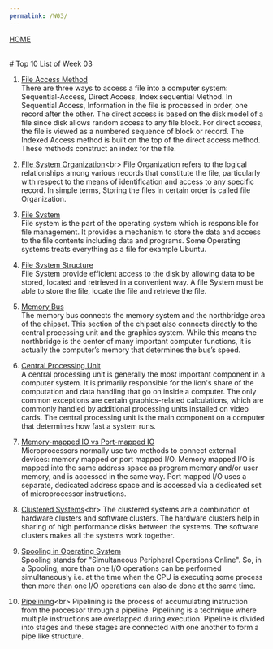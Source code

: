 ```yaml
---
permalink: /W03/
---
```

[HOME](../)

<br>
# Top 10 List of Week 03

1. [File Access Method](https://www.geeksforgeeks.org/file-access-methods-in-operating-system/)<br>
There are three ways to access a file into a computer system: Sequential-Access, Direct Access, Index sequential Method. In Sequential Access, Information in the file is processed in order, one record after the other. The direct access is based on the disk model of a file since disk allows random access to any file block. For direct access, the file is viewed as a numbered sequence of block or record. The Indexed Access method is built on the top of the direct access method. These methods construct an index for the file.

2. [FIle System Organization](https://www.geeksforgeeks.org/file-organization-in-dbms-set-1/#:~:text=File%20Organization%20refers%20to%20the,order%20is%20called%20file%20Organization.)<br>
File Organization refers to the logical relationships among various records that constitute the file, particularly with respect to the means of identification and access to any specific record. In simple terms, Storing the files in certain order is called file Organization.

3. [File System](https://www.javatpoint.com/os-file-system)<br>
File system is the part of the operating system which is responsible for file management. It provides a mechanism to store the data and access to the file contents including data and programs. Some Operating systems treats everything as a file for example Ubuntu.

4. [File System Structure](https://www.javatpoint.com/os-file-system-structure)<br>
File System provide efficient access to the disk by allowing data to be stored, located and retrieved in a convenient way. A file System must be able to store the file, locate the file and retrieve the file.

5. [Memory Bus](https://www.wisegeek.com/what-is-a-memory-bus.htm)<br>
The memory bus connects the memory system and the northbridge area of the chipset. This section of the chipset also connects directly to the central processing unit and the graphics system. While this means the northbridge is the center of many important computer functions, it is actually the computer’s memory that determines the bus’s speed.

6. [Central Processing Unit](https://www.wisegeek.com/what-is-a-central-processing-unit.htm)<br>
A central processing unit is generally the most important component in a computer system. It is primarily responsible for the lion's share of the computation and data handling that go on inside a computer. The only common exceptions are certain graphics-related calculations, which are commonly handled by additional processing units installed on video cards. The central processing unit is the main component on a computer that determines how fast a system runs.

7. [Memory-mapped IO vs Port-mapped IO](https://www.bogotobogo.com/Embedded/memory_mapped_io_vs_port_mapped_isolated_io.php)<br>
Microprocessors normally use two methods to connect external devices: memory mapped or port mapped I/O. Memory mapped I/O is mapped into the same address space as program memory and/or user memory, and is accessed in the same way. Port mapped I/O uses a separate, dedicated address space and is accessed via a dedicated set of microprocessor instructions.

8. [Clustered Systems](https://www.tutorialspoint.com/Clustered-Systems#:~:text=The%20clustered%20systems%20are%20a,systems%20contains%20the%20cluster%20software.)<br>
The clustered systems are a combination of hardware clusters and software clusters. The hardware clusters help in sharing of high performance disks between the systems. The software clusters makes all the systems work together.

9. [Spooling in Operating System](https://afteracademy.com/blog/what-is-spooling-in-operating-system)<br>
Spooling stands for "Simultaneous Peripheral Operations Online". So, in a Spooling, more than one I/O operations can be performed simultaneously i.e. at the time when the CPU is executing some process then more than one I/O operations can also de done at the same time.

10. [Pipelining](https://www.studytonight.com/computer-architecture/pipelining#:~:text=Pipelining%20is%20the%20process%20of,the%20processor%20through%20a%20pipeline.&text=Pipelining%20is%20a%20technique%20where,form%20a%20pipe%20like%20structure.)<br>
Pipelining is the process of accumulating instruction from the processor through a pipeline. Pipelining is a technique where multiple instructions are overlapped during execution. Pipeline is divided into stages and these stages are connected with one another to form a pipe like structure.
